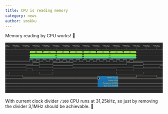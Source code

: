 ```yaml
---
title: CPU is reading memory
category: news
author: smokku
---
```


Memory reading by CPU works! 🎉

![CPU reading memory](/images/2024-03-07_CPU_memory_read.png)

With current clock divider `/100` CPU runs at 31,25kHz,
so just by removing the divider 3,1MHz should be achievable. 🏁
